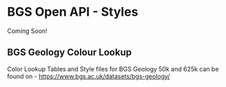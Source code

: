 # BGS Open API - Styles

Coming Soon!

## BGS Geology Colour Lookup

Color Lookup Tables and Style files for BGS Geology 50k and 625k can be found on - https://www.bgs.ac.uk/datasets/bgs-geology/
